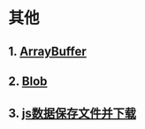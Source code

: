 # 其他

## 1. [ArrayBuffer](./arrayBuffer.md)

## 2. [Blob](./blob.md)

## 3. [js数据保存文件并下载](./downfile.md)